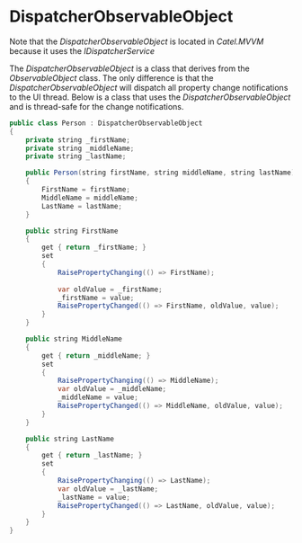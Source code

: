 # DispatcherObservableObject

Note that the *DispatcherObservableObject* is located in *Catel.MVVM* because it uses the *IDispatcherService*

The *DispatcherObservableObject* is a class that derives from the *ObservableObject* class. The only difference is that the *DispatcherObservableObject* will dispatch all property change notifications to the UI thread. Below is a class that uses the *DispatcherObservableObject* and is thread-safe for the change notifications.

``` {.java data-syntaxhighlighter-params="brush: java; gutter: false; theme: Confluence" data-theme="Confluence" style="brush: java; gutter: false; theme: Confluence"}
public class Person : DispatcherObservableObject
{
    private string _firstName;
    private string _middleName;
    private string _lastName;

    public Person(string firstName, string middleName, string lastName)
    {
        FirstName = firstName;
        MiddleName = middleName;
        LastName = lastName;
    }

    public string FirstName
    {
        get { return _firstName; }
        set
        {
            RaisePropertyChanging(() => FirstName);
           
            var oldValue = _firstName;
            _firstName = value;
            RaisePropertyChanged(() => FirstName, oldValue, value);
        }
    }

    public string MiddleName
    {
        get { return _middleName; }
        set
        {
            RaisePropertyChanging(() => MiddleName);
            var oldValue = _middleName;
            _middleName = value;
            RaisePropertyChanged(() => MiddleName, oldValue, value);
        }
    }

    public string LastName
    {
        get { return _lastName; }
        set
        {
            RaisePropertyChanging(() => LastName);
            var oldValue = _lastName;
            _lastName = value;
            RaisePropertyChanged(() => LastName, oldValue, value);
        }
    }
}
```
